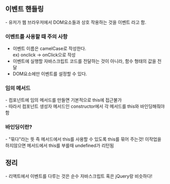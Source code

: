 <h2>이벤트 핸들링</h2>
    - 유저가 웹 브라우저에서 DOM요소들과 상호 작용하는 것을 이벤트 라고 함.

<h3>이벤트를 사용할 때 주의 사항</h3>
<ul>
<li>이벤트 이름은 camelCase로 작성한다. <br/> ex) onclick -> onClick으로 작성</li>
<li>이벤트에 실행할 자바스크립트 코드를 전달하는 것이 아니라, 함수 형태의 값을 전달</li>
<li>DOM요소에만 이벤트를 설정할 수 있다.</li>
</ul>

<h3>임의 메서드</h3>
    - 컴포넌트에 임의 메서드를 만들면 기본적으로 this에 접근불가<br/>
    - 따라서 컴포넌트 생성자 메서드인 constructor에서 각 메서드를 this와 바인딩해줘야함

<h3>바인딩이란?</h3>
    - "묶다"라는 뜻 즉 메서드에서 this를 사용할 수 있도록 this를 묶어 주는것! 이작업을 하지않으면 메서드에서 this를 부를때 undefined가 리턴됨

<h2>정리</h2>
    - 리액트에서 이벤트를 다루는 것은 순수 자바스크립트 혹은 jQuery랑 비슷하다!
